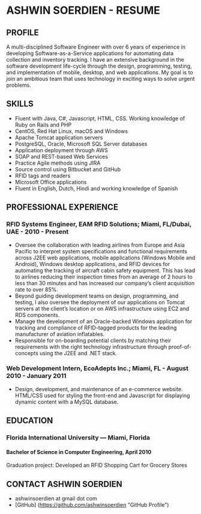# ASHWIN SOERDIEN - RESUME

## PROFILE
A multi-disciplined Software Engineer with over 6 years of experience in developing Software-as-a-Service applications for automating data collection and inventory tracking.  I have an extensive background in the software development life-cycle through the design, programming, testing, and implementation of mobile, desktop, and web applications. My goal is to join an ambitious team that uses technology in exciting ways to solve urgent problems.

## SKILLS
* Fluent with Java, C#, Javascript, HTML, CSS. Working knowledge of Ruby on Rails and PHP
* CentOS, Red Hat Linux, macOS and Windows
* Apache Tomcat application servers
* PostgreSQL, Oracle, Microsoft SQL Server databases
* Application deployment through AWS
* SOAP and REST-based Web Services
* Practice Agile methods using JIRA
* Source control using Bitbucket and GitHub
* RFID tags and readers
* Microsoft Office applications
* Fluent in English, Dutch, Hindi and working knowledge of Spanish

## PROFESSIONAL EXPERIENCE
### RFID Systems Engineer, EAM RFID Solutions; Miami, FL/Dubai, UAE - 2010 - Present 
* Oversee the collaboration with leading airlines from Europe and Asia Pacific to interpret system specifications and functional requirements across J2EE web applications, mobile applications (Windows Mobile and Android), Windows desktop applications, and RFID devices for automating the tracking of aircraft cabin safety equipment. This has lead to airlines reducing their inspection times from an average of 2 hours to less than 30 minutes and has increased our company’s client acquisition rate to over 85%.
* Beyond guiding development teams on design, programming, and testing, I also oversee the deployment of our applications on Tomcat servers at the client’s location or on AWS infrastructure using EC2 and RDS components.
* Manage the development of an Oracle-backed Windows application  for tracking and compliance of RFID-tagged products for the leading manufacturer of aviation inflatables.
* Responsible for on-boarding potential clients by matching their requirements with the right technology infrastructure through proof-of-concepts using the J2EE and .NET stack.

### Web Development Intern, EcoAdepts Inc.; Miami, FL - August 2010 - January 2011
* Design, development, and maintenance of an e-commerce website. HTML/CSS used for styling the front-end and Javascript for displaying dynamic content with a MySQL database.

## EDUCATION
### Florida International University — Miami, Florida
#### Bachelor of Science in Computer Engineering, April 2010
Graduation project: Developed an RFID Shopping Cart for Grocery Stores

## CONTACT ASHWIN SOERDIEN
* ashwinsoerdien at gmail dot com
* [GitHub] (https://github.com/ashwinsoerdien "GitHub Profile") 
